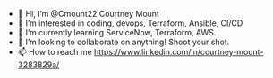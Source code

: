 - 👋 Hi, I’m @Cmount22 Courtney Mount
- 👀 I’m interested in coding, devops, Terraform, Ansible, CI/CD
- 🌱 I’m currently learning ServiceNow, Terraform, AWS.
- 💞️ I’m looking to collaborate on anything! Shoot your shot.
- 📫 How to reach me https://www.linkedin.com/in/courtney-mount-3283829a/

<!---
Cmount22/Cmount22 is a ✨ special ✨ repository because its `README.md` (this file) appears on your GitHub profile.
You can click the Preview link to take a look at your changes.
--->
